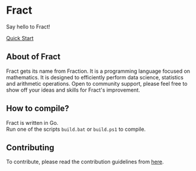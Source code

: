# Fract

Say hello to Fract!

[Quick Start](https://github.com/fract-lang/fract/blob/main/docs/fract/quick_start.md)

## About of Fract
Fract gets its name from Fraction. It is a programming language focused on mathematics. It is designed to efficiently perform data science, statistics and arithmetic operations. Open to community support, please feel free to show off your ideas and skills for Fract's improvement.

## How to compile?
Fract is written in Go. <br>
Run one of the scripts ``build.bat`` or ``build.ps1`` to compile.

## Contributing

To contribute, please read the contribution guidelines from [here](https://github.com/fract-lang/fract/blob/main/CONTRIBUTING.md).
